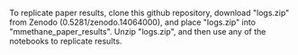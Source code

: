 To replicate paper results, clone this github repository, download "logs.zip" from Zenodo (0.5281/zenodo.14064000), and place "logs.zip" into "mmethane_paper_results". Unzip "logs.zip", and then use any of the notebooks to replicate results.
